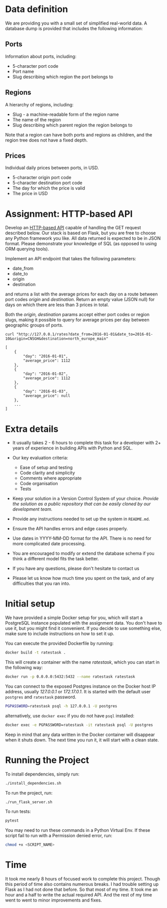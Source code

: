 # Data definition

We are providing you with a small set of simplified real-world data. A
database dump is provided that includes the following information:

## Ports

Information about ports, including:

* 5-character port code
* Port name
* Slug describing which region the port belongs to

## Regions

A hierarchy of regions, including:

* Slug - a machine-readable form of the region name
* The name of the region
* Slug describing which parent region the region belongs to

Note that a region can have both ports and regions as children, and the region
tree does not have a fixed depth.

## Prices

Individual daily prices between ports, in USD.

* 5-character origin port code
* 5-character destination port code
* The day for which the price is valid
* The price in USD

# Assignment: HTTP-based API

Develop an [HTTP-based API](#task-1-http-based-api) capable of handling the GET request described below. Our stack is based on Flask, but you are free to choose any Python framework you like. All data returned is expected to be in JSON format. Please demonstrate your knowledge of SQL (as opposed to using ORM querying tools).


Implement an API endpoint that takes the following parameters:

* date_from
* date_to
* origin
* destination

and returns a list with the average prices for each day on a route between port codes *origin* and *destination*. Return an empty value (JSON null) for days on which there are less than 3 prices in total.

Both the *origin, destination* params accept either port codes or region slugs, making it possible to query for average prices per day between geographic groups of ports.

    curl "http://127.0.0.1/rates?date_from=2016-01-01&date_to=2016-01-10&origin=CNSGH&destination=north_europe_main"

    [
        {
            "day": "2016-01-01",
            "average_price": 1112
        },
        {
            "day": "2016-01-02",
            "average_price": 1112
        },
        {
            "day": "2016-01-03",
            "average_price": null
        },
        ...
    ]

# Extra details

* It usually takes 2 - 6 hours to complete this task for a developer with 2+ years of experience in building APIs with Python and SQL.

* Our key evaluation criteria:
    - Ease of setup and testing
    - Code clarity and simplicity
    - Comments where appropriate
    - Code organisation
    - Tests

* Keep your solution in a Version Control System of your
  choice. *Provide the solution as a public repository that can be
  easily cloned by our development team.*

* Provide any instructions needed to set up the system in `README.md`.

* Ensure the API handles errors and edge cases properly.

* Use dates in YYYY-MM-DD format for the API. There is no need for more
  complicated date processing.

* You are encouraged to modify or extend the database schema if you think a different model fits the task better.

* If you have any questions, please don't hesitate to contact us

* Please let us know how much time you spent on the task, and of any difficulties that you ran into.


# Initial setup

We have provided a simple Docker setup for you, which will start a
PostgreSQL instance populated with the assignment data. You don't have
to use it, but you might find it convenient. If you decide to use
something else, make sure to include instructions on how to set it up.

You can execute the provided Dockerfile by running:

```bash
docker build -t ratestask .
```

This will create a container with the name *ratestask*, which you can
start in the following way:

```bash
docker run -p 0.0.0.0:5432:5432 --name ratestask ratestask
```

You can connect to the exposed Postgres instance on the Docker host IP address,
usually *127.0.0.1* or *172.17.0.1*. It is started with the default user `postgres` and `ratestask` password.

```bash
PGPASSWORD=ratestask psql -h 127.0.0.1 -U postgres
```

alternatively, use `docker exec` if you do not have `psql` installed:

```bash
docker exec -e PGPASSWORD=ratestask -it ratestask psql -U postgres
```

Keep in mind that any data written in the Docker container will
disappear when it shuts down. The next time you run it, it will start
with a clean state.

# Running the Project

To install dependencies, simply run:

```bash
./install_dependencies.sh
```

To run the project, run:

```bash
./run_flask_server.sh
```

To run tests:

```bash
pytest
```

You may need to run these commands in a Python Virtual Env.
If these script fail to run with a Permission denied error, run:

```bash
chmod +x <SCRIPT_NAME>
```

# Time

It took me nearly 8 hours of focused work to complete this project. Though this period of time also contains numerous breaks. I had trouble setting up Flask as I had not done that before. So that most of my time. It took me an hour and a half to write the actual required API. And the rest of my time went to went to minor improvements and fixes.
